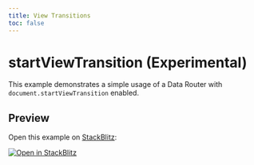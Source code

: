 ```yaml
---
title: View Transitions
toc: false
---
```


# startViewTransition (Experimental)

This example demonstrates a simple usage of a Data Router with `document.startViewTransition` enabled.

## Preview

Open this example on [StackBlitz](https://stackblitz.com):

[![Open in StackBlitz](https://developer.stackblitz.com/img/open_in_stackblitz.svg)](https://stackblitz.com/github/remix-run/react-router/tree/main/examples/view-transitions?file=src/App.tsx)
